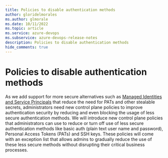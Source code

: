 ```yaml
---
title: Policies to disable authentication methods
author: gloridelmorales
ms.author: glmorale
ms.date: 10/11/2022
ms.topic: article
ms.service: azure-devops
ms.subservice: azure-devops-release-notes
description: Policies to disable authentication methods
hide_comments: true
---
```


# Policies to disable authentication methods

As we add support for more secure alternatives such as [Managed Identities and Service Principals](./support-azure-managed-identities.md) that reduce the need for PATs and other stealable secrets, administrators need new control plane policies to improve authentication security by reducing and even blocking the usage of less secure authentication methods. We will introduce new control plane policies that administrators can use to reduce or turn off use of less secure authentication methods like basic auth (plain text user name and password), Personal Access Tokens (PATs) and SSH keys. These policies will come with an exception list that allows admins to gradually reduce the use of these less secure methods without disrupting their critical business processes.


